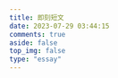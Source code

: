 ```yaml
---
title: 即刻短文
date: 2023-07-29 03:44:15
comments: true
aside: false
top_img: false
type: "essay"
---
```

